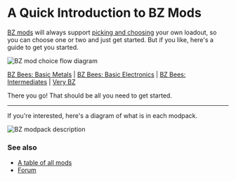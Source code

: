 # A Quick Introduction to BZ Mods

[BZ mods](https://forums.factorio.com/viewtopic.php?f=190&t=98515) will always support [picking and choosing](https://brevven.github.io/bz/mods/all) your own loadout, so you can choose one or two and just get started. But if you like, here's a guide to get you started.

![BZ mod choice flow diagram](https://lucid.app/publicSegments/view/b77ce2f0-1601-4003-ba3a-e12e999b6453/image.png)


[BZ Bees: Basic Metals](https://mods.factorio.com/mod/bzbbasics)&nbsp;|&nbsp;[BZ Bees: Basic Electronics](https://mods.factorio.com/mod/bzbelectronics)&nbsp;|&nbsp;[BZ Bees: Intermediates](https://mods.factorio.com/mod/bzbintermediates)&nbsp;|&nbsp;[Very BZ](https://mods.factorio.com/mod/bzvery)



There you go! That should be all you need to get started.

----

If you're interested, here's a diagram of what is in each modpack.

![BZ modpack description](https://lucid.app/publicSegments/view/f446214b-6609-48ba-986e-6f9b5db95603/image.png)


### See also
- [A table of all mods](https://brevven.github.io/bz/mods/all)
- [Forum](https://forums.factorio.com/viewtopic.php?f=190&t=98515)
